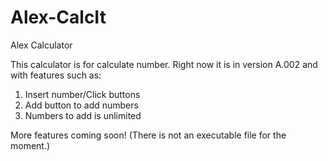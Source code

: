 # Alex-CalcIt
Alex Calculator

This calculator is for calculate number. Right now it is in version A.002 and with features such as:
1. Insert number/Click buttons
2. Add button to add numbers
3. Numbers to add is unlimited

More features coming soon!
(There is not an executable file for the moment.)
